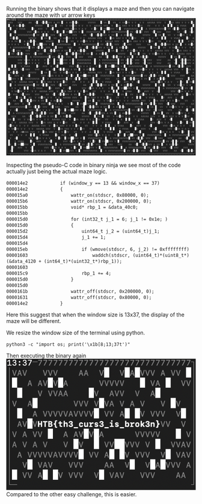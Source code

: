 Running the binary shows that it displays a maze and then you can navigate around the maze with ur arrow keys
![](../Assets/Screenshot%202025-04-01%20at%204.04.16%20PM.png)


Inspecting the pseudo-C code in binary ninja we see most of the code actually just being the actual maze logic. 

```
000014e2            if (window_y == 13 && window_x == 37)
000014e2            {
000015a0                wattr_on(stdscr, 0x80000, 0);
000015b6                wattr_on(stdscr, 0x200000, 0);
000015bb                void* rbp_1 = &data_40c0;
000015bb                
000015d0                for (int32_t j_1 = 6; j_1 != 0x1e; )
000015d0                {
000015d2                    uint64_t j_2 = (uint64_t)j_1;
000015d4                    j_1 += 1;
000015d4                    
000015eb                    if (wmove(stdscr, 6, j_2) != 0xffffffff)
00001603                        waddch(stdscr, (uint64_t)*(uint8_t*)(&data_4120 + (int64_t)*(uint32_t*)rbp_1));
00001603                    
000015c9                    rbp_1 += 4;
000015d0                }
000015d0                
0000161b                wattr_off(stdscr, 0x200000, 0);
00001631                wattr_off(stdscr, 0x80000, 0);
000014e2            }
```

Here this suggest that when the window size is 13x37, the display of the maze will be different. 

We resize the window size of the terminal using python.
```
python3 -c "import os; print('\x1b[8;13;37t')"
```
Then executing the binary again
![](../Assets/Screenshot%202025-04-01%20at%204.14.48%20PM.png)
Compared to the other easy challenge, this is easier.
